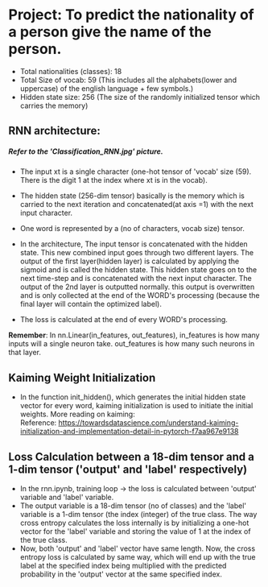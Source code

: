 # Project: To predict the nationality of a person give the name of the person. 

* Total nationalities (classes): 18
* Total Size of vocab: 59 (This includes all the alphabets(lower and uppercase) of the english language + few symbols.)
* Hidden state size: 256 (The size of the randomly initialized tensor which carries the memory)


## RNN architecture:
##### Refer to the 'Classification_RNN.jpg' picture. 

* The input xt is a single character (one-hot tensor of 'vocab' size (59). There is the digit 1 at the index where xt is in the vocab). 

* The hidden state (256-dim tensor) basically is the memory which is carried to the next iteration and concatenated(at axis =1) with the next input character.

* One word is represented by a (no of characters, vocab size) tensor. 

* In the architecture, The input tensor is concatenated with the hidden state. This new combined input goes through two different layers. The output of the first layer(hidden layer)
is calculated by applying the sigmoid and is called the hidden state. This hidden state goes on to the next time-step and is concatenated with the next input character. 
The output of the 2nd layer is outputted normally. this output is overwritten and is only collected at the end of the WORD's processing (because the final layer will contain the optimized label).

* The loss is calculated at the end of every WORD's processing.

**Remember**: In nn.Linear(in_features, out_features), in_features is how many inputs will a single neuron take. out_features is how many such neurons in that layer.

## Kaiming Weight Initialization
* In the function init_hidden(), which generates the initial hidden state vector for every word, kaiming initialization is used to initiate the initial
weights. More reading on kaiming: <br>
Reference: https://towardsdatascience.com/understand-kaiming-initialization-and-implementation-detail-in-pytorch-f7aa967e9138

## Loss Calculation between a 18-dim tensor and a 1-dim tensor ('output' and 'label' respectively)
* In the rnn.ipynb, training loop -> the loss is calculated between 'output' variable and 'label' variable. 
* The output variable is a 18-dim tensor (no of classes) and the 'label' variable is a 1-dim tensor (the index (integer) of the true class. The way cross entropy calculates the loss internally is by initializing a one-hot vector for the 'label' variable and storing the value of 1 at the index of the true class. 
* Now, both 'output' and 'label' vector have same length. Now, the cross entropy loss is calculated by same way, which
will end up with the true label at the specified index being multiplied with the predicted probability in the 'output' vector at the same specified index.